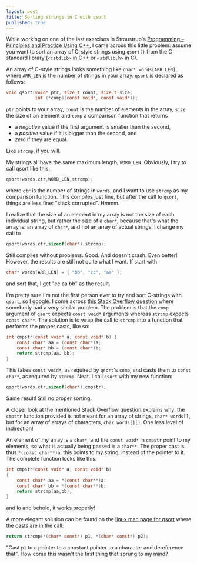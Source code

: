 ```yaml
---
layout: post
title: Sorting strings in C with qsort
published: true
---
```


While working on one of the last exercises in Stroustrup's [Programming &ndash; Principles and Practice Using C++](http://www.stroustrup.com/Programming/PPP1.html), I came across this little problem: assume you want to sort an array of C-style strings using `qsort()` from the C standard library (`<cstdlib>` in C++ or `<stdlib.h>` in C).

An array of C-style strings looks something like `char* words[ARR_LEN]`, where `ARR_LEN` is the number of strings in your array. `qsort` is declared as follows:

```C
void qsort(void* ptr, size_t count, size_t size,
           int (*comp)(const void*, const void*));
```

`ptr` points to your array, `count` is the number of elements in the array, `size` the size of an element and `comp` a comparison function that returns

* a _negative_ value if the first argument is smaller than the second,
* a _positive_ value if it is bigger than the second, and
* _zero_ if they are equal.

Like `strcmp`, if you will.

My strings all have the same maximum length, `WORD_LEN`. Obviously, I try to call qsort like this:

```C
qsort(words,ctr,WORD_LEN,strcmp);
```

where `ctr` is the number of strings in `words`, and I want to use `strcmp` as my comparison function. This compiles just fine, but after the call to `qsort`, things are less fine: "stack corrupted". Hmmm.

I realize that the size of an element in my array is not the size of each individual string, but rather the size of a `char*`, because that's what the array is: an array of `char*`, and not an array of actual strings. I change my call to

```C
qsort(words,ctr,sizeof(char*),strcmp);
```

Still compiles without problems. Good. And doesn't crash. Even better! However, the results are still not quite what I want. If start with

```C
char* words[ARR_LEN] = { "bb", "cc", "aa" };
```

and sort that, I get "cc aa bb" as the result.

I'm pretty sure I'm not the first person ever to try and sort C-strings with `qsort`, so I google. I come across [this Stack Overflow question](http://stackoverflow.com/questions/3757899/sorting-strings-using-qsort) where somebody had a very similar problem. The problem is that the `comp` argument of `qsort` expects `const void*` arguments whereas `strcmp` expects `const char*`. The solution is to wrap the call to `strcmp` into a function that performs the proper casts, like so:

```C
int cmpstr(const void* a, const void* b) { 
    const char* aa = (const char*)a;
    const char* bb = (const char*)b;
    return strcmp(aa, bb);
}
```

This takes `const void*`, as required by `qsort`'s `comp`, and casts them to `const char*`, as required by `strcmp`. Neat. I call `qsort` with my new function:

```C
qsort(words,ctr,sizeof(char*),cmpstr);
```

Same result! Still no proper sorting.

A closer look at the mentioned Stack Overflow question explains why: the `cmpstr` function provided is not meant for an array of strings, `char* words[]`, but for an array of arrays of characters, `char words[][]`. One less level of indirection!

An element of my array is a `char*`, and the `const void*` in `cmpstr` point to my elements, so what is actually being passed is a `char**`. The proper cast is thus `*(const char**)a`: this points to my string, instead of the pointer to it. The complete function looks like this:

```C
int cmpstr(const void* a, const void* b)
{
    const char* aa = *(const char**)a;
    const char* bb = *(const char**)b;
    return strcmp(aa,bb);
}
```

and lo and behold, it works properly!

A more elegant solution can be found on the [linux man page for qsort](http://linux.die.net/man/3/qsort) where the casts are in the call:

```C
return strcmp(*(char* const*) p1, *(char* const*) p2);
```

"Cast `p1` to a pointer to a constant pointer to a character and dereference that". How come this wasn't the first thing that sprung to my mind?